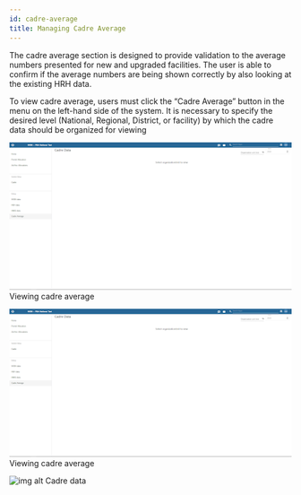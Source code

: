 ```yaml
---
id: cadre-average
title: Managing Cadre Average
---
```


The cadre average section is designed to provide validation to the average numbers presented for new and upgraded facilities. The user is able to confirm if the average numbers are being shown correctly by also looking at the existing HRH data. 

To view cadre average, users must click the “Cadre Average” button in the menu on the left-hand side of the system. It is necessary to specify the desired level (National, Regional, District, or facility) by which the cadre data should be organized for viewing

![img alt](/img/cadre1.png)
   Viewing cadre average  

![img alt](/img/cadre2.png)
  Viewing cadre average

![img alt](/img/cadre3.png)
   Cadre data